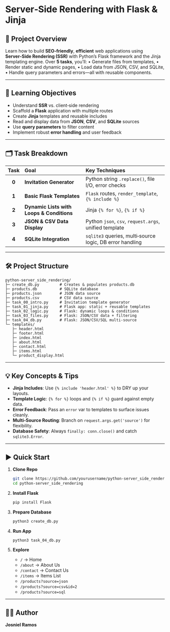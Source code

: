 # Server‑Side Rendering with Flask & Jinja

## 🚀 Project Overview

Learn how to build **SEO‑friendly**, **efficient** web applications using **Server‑Side Rendering (SSR)** with Python’s Flask framework and the Jinja templating engine. Over **5 tasks**, you’ll:
• Generate files from templates,
• Render static and dynamic pages,
• Load data from JSON, CSV, and SQLite,
• Handle query parameters and errors—all with reusable components.

---

## 🎯 Learning Objectives

* Understand **SSR** vs. client‑side rendering
* Scaffold a **Flask** application with multiple routes
* Create **Jinja** templates and reusable includes
* Read and display data from **JSON**, **CSV**, and **SQLite** sources
* Use **query parameters** to filter content
* Implement robust **error handling** and user feedback

---

## 🗂️ Task Breakdown

|  Task | Goal                                      | Key Techniques                                           |
| :---: | :---------------------------------------- | :------------------------------------------------------- |
| **0** | **Invitation Generator**                  | Python string `.replace()`, file I/O, error checks       |
| **1** | **Basic Flask Templates**                 | `Flask` routes, `render_template`, `{% include %}`       |
| **2** | **Dynamic Lists with Loops & Conditions** | Jinja `{% for %}`, `{% if %}`                            |
| **3** | **JSON & CSV Data Display**               | Python `json`, `csv`, `request.args`, unified template   |
| **4** | **SQLite Integration**                    | `sqlite3` queries, multi‑source logic, DB error handling |

---

## 🛠️ Project Structure

```
python-server_side_rendering/
├─ create_db.py         # Creates & populates products.db
├─ products.db          # SQLite database
├─ products.json        # JSON data source
├─ products.csv         # CSV data source
├─ task_00_intro.py     # Invitation template generator
├─ task_01_jinja.py     # Flask app: static + reusable templates
├─ task_02_logic.py     # Flask: dynamic loops & conditions
├─ task_03_files.py     # Flask: JSON/CSV data + filtering
├─ task_04_db.py        # Flask: JSON/CSV/SQL multi-source
└─ templates/
   ├─ header.html
   ├─ footer.html
   ├─ index.html
   ├─ about.html
   ├─ contact.html
   ├─ items.html
   └─ product_display.html
```

---

## 💡 Key Concepts & Tips

* **Jinja Includes**: Use `{% include 'header.html' %}` to DRY up your layouts.
* **Template Logic**: `{% for %}` loops and `{% if %}` guard against empty data.
* **Error Feedback**: Pass an `error` var to templates to surface issues cleanly.
* **Multi‑Source Routing**: Branch on `request.args.get('source')` for flexibility.
* **Database Safety**: Always `finally: conn.close()` and catch `sqlite3.Error`.

---

## ▶ Quick Start

1. **Clone Repo**

   ```bash
   git clone https://github.com/yourusername/python-server_side_rendering.git
   cd python-server_side_rendering
   ```
2. **Install Flask**

   ```bash
   pip install Flask
   ```
3. **Prepare Database**

   ```bash
   python3 create_db.py
   ```
4. **Run App**

   ```bash
   python3 task_04_db.py
   ```
5. **Explore**

   * `/` → Home
   * `/about` → About Us
   * `/contact` → Contact Us
   * `/items` → Items List
   * `/products?source=json`
   * `/products?source=csv&id=2`
   * `/products?source=sql`

---

## 🙋‍♂️ Author

**Josniel Ramos**
